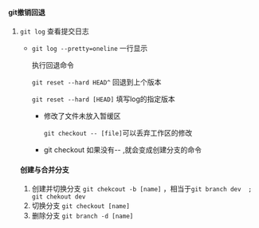 #### git撤销回退

1. `git log` 查看提交日志

   - `git log --pretty=oneline` 一行显示

     执行回退命令

     `git reset --hard HEAD^`   回退到上个版本

     `git reset --hard [HEAD]` 填写log的指定版本

     - 修改了文件未放入暂缓区

       `git checkout -- [file]`可以丢弃工作区的修改

     - git checkout 如果没有-- ,就会变成创建分支的命令

   ####  创建与合并分支

   1. 创建并切换分支 `git chekcout -b [name]` ，相当于`git branch dev  ; git chekout dev`
   2. 切换分支  `git checkout [name]`
   3. 删除分支 `git branch -d [name]`

   

   

   

   

   

   